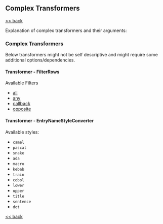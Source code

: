 ## Complex Transformers 

[<< back](../README.md)

Explanation of complex transformers and their arguments:

### Complex Transformers

Below transformers might not be self descriptive and might require some additional options/dependencies.

#### Transformer - FilterRows

Available Filters

- [all](../src/Flow/ETL/Transformer/Filter/Filter/All.php)
- [any](../src/Flow/ETL/Transformer/Filter/Filter/Any.php)
- [callback](../src/Flow/ETL/Transformer/Filter/Filter/Callback.php)
- [opposite](../src/Flow/ETL/Transformer/Filter/Filter/Opposite.php)

#### Transformer - EntryNameStyleConverter

Available styles: 

* `camel`
* `pascal`
* `snake`
* `ada`
* `macro`
* `kebab`
* `train`
* `cobol`
* `lower`
* `upper`
* `title`
* `sentence`
* `dot`


[<< back](../README.md)
